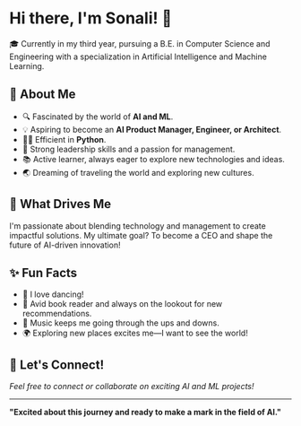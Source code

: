# Hi there, I'm Sonali! 👋

🎓 Currently in my third year, pursuing a B.E. in Computer Science and Engineering with a specialization in Artificial Intelligence and Machine Learning.

## 🚀 About Me

- 🔍 Fascinated by the world of **AI and ML**.
- 💡 Aspiring to become an **AI Product Manager, Engineer, or Architect**.
- 🧑‍💻 Efficient in **Python**.
- 🎯 Strong leadership skills and a passion for management.
- 📚 Active learner, always eager to explore new technologies and ideas.
- 🌏 Dreaming of traveling the world and exploring new cultures.

## 🌱 What Drives Me

I'm passionate about blending technology and management to create impactful solutions. My ultimate goal? To become a CEO and shape the future of AI-driven innovation!

## ✨ Fun Facts

- 💃 I love dancing!
- 📖 Avid book reader and always on the lookout for new recommendations.
- 🎵 Music keeps me going through the ups and downs.
- 🌍 Exploring new places excites me—I want to see the world!

## 🤝 Let's Connect!

*Feel free to connect or collaborate on exciting AI and ML projects!*

---

**"Excited about this journey and ready to make a mark in the field of AI."**
